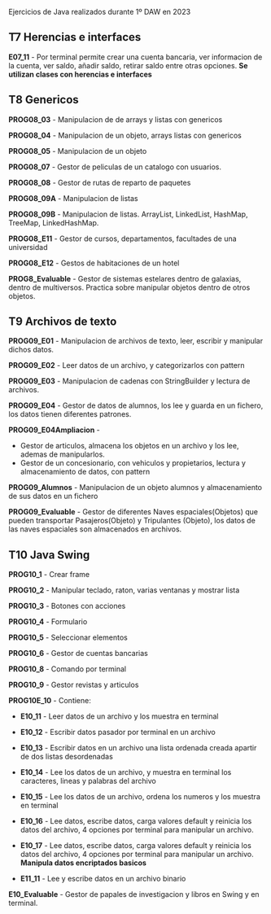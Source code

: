 Ejercicios de Java realizados durante 1º DAW en 2023

## T7 Herencias e interfaces

**E07_11** - Por terminal permite crear una cuenta bancaria, ver informacion de la cuenta, ver saldo, añadir saldo, retirar saldo entre otras opciones. **Se utilizan clases con herencias e interfaces**

## T8 Genericos

**PROG08_03** - Manipulacion de de arrays y listas con genericos

**PROG08_04** - Manipulacion de un objeto, arrays listas con genericos

**PROG08_05** - Manipulacion de un objeto 

**PROG08_07** - Gestor de peliculas de un catalogo con usuarios.

**PROG08_08** - Gestor de rutas de reparto de paquetes

**PROG08_09A** - Manipulacion de listas

**PROG08_09B** - Manipulacion de listas. ArrayList, LinkedList, HashMap, TreeMap, LinkedHashMap.

**PROG08_E11** - Gestor de cursos, departamentos, facultades de una universidad

**PROG08_E12** - Gestos de habitaciones de un hotel

**PROG8_Evaluable** - Gestor de sistemas estelares dentro de galaxias, dentro de multiversos. Practica sobre manipular objetos dentro de otros objetos.


## T9 Archivos de texto

**PROG09_E01** - Manipulacion de archivos de texto, leer, escribir y manipular dichos datos.

**PROG09_E02** - Leer datos de un archivo, y categorizarlos con pattern

**PROG09_E03** - Manipulacion de cadenas con StringBuilder y lectura de archivos.

**PROG09_E04** - Gestor de datos de alumnos, los lee y guarda en un fichero, los datos tienen diferentes patrones.

**PROG09_E04Ampliacion** - 
- Gestor de articulos, almacena los objetos en un archivo y los lee, ademas de manipularlos. 
- Gestor de un concesionario, con vehiculos y propietarios, lectura y almacenamiento de datos, con pattern

**PROG09_Alumnos** - Manipulacion de un objeto alumnos y almacenamiento de sus datos en un fichero

**PROG09_Evaluable** - Gestor de diferentes Naves espaciales(Objetos) que pueden transportar Pasajeros(Objeto) y Tripulantes (Objeto), los datos de las naves espaciales son almacenados en archivos.



## T10 Java Swing

**PROG10_1** - Crear frame 

**PROG10_2** - Manipular teclado, raton, varias ventanas y mostrar lista 

**PROG10_3** - Botones con acciones

**PROG10_4** - Formulario 

**PROG10_5** - Seleccionar elementos 

**PROG10_6** - Gestor de cuentas bancarias

**PROG10_8** - Comando por terminal

**PROG10_9** - Gestor revistas y articulos

**PROG10E_10** - Contiene: 
- **E10_11** - Leer datos de un archivo y los muestra en terminal

- **E10_12** - Escribir datos pasador por terminal en un archivo

- **E10_13** - Escribir datos en un archivo una lista ordenada creada apartir de dos listas desordenadas

- **E10_14** - Lee los datos de un archivo, y muestra en terminal los caracteres, lineas y palabras del archivo

- **E10_15** - Lee los datos de un archivo, ordena los numeros y los muestra en terminal

- **E10_16** - Lee datos, escribe datos, carga valores default y reinicia los datos del archivo, 4 opciones por terminal para manipular un archivo.

- **E10_17** - Lee datos, escribe datos, carga valores default y reinicia los datos del archivo, 4 opciones por terminal para manipular un archivo. **Manipula datos encriptados basicos**

- **E11_11** - Lee y escribe datos en un archivo binario

**E10_Evaluable** - Gestor de papales de investigacion y libros en Swing y en terminal.
